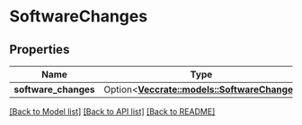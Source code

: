 # SoftwareChanges

## Properties

Name | Type | Description | Notes
------------ | ------------- | ------------- | -------------
**software_changes** | Option<[**Vec<crate::models::SoftwareChange>**](softwareChange.md)> |  | [optional]

[[Back to Model list]](../README.md#documentation-for-models) [[Back to API list]](../README.md#documentation-for-api-endpoints) [[Back to README]](../README.md)


